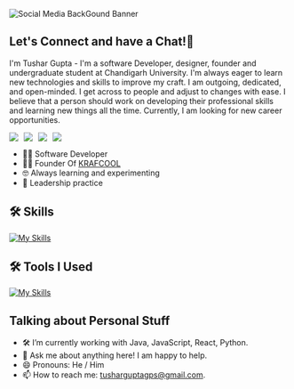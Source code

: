 ![Social Media BackGound Banner](https://github.com/user-attachments/assets/753df1ee-84ad-4149-95ef-f66287db4284)

<p align="center">
  <h2>Let's Connect and have a Chat!💬</h2>
  <p>I'm Tushar Gupta - I'm a software Developer, designer, founder and undergraduate student at Chandigarh University. I'm always eager to learn new technologies and skills to improve   my craft. I am outgoing, dedicated, and open-minded. I get across to people and adjust to changes with ease. I believe that a person should work on developing their professional skills and learning new things all the time. Currently, I am looking for new career opportunities.
</p>
<p align="center" style="display: flex; flex-direction: row; gap: 10px; width: 50px">
  <a href="https://tushar-gupta-portfolio.vercel.app">
    <img src="https://img.shields.io/badge/my_portfolio-000?style=for-the-badge&logo=ko-fi&logoColor=white" />
  </a>
  <a href="http://linkedin.com/imtushaarr">
    <img src="https://freelogopng.com/images/all_img/1656958733linkedin-logo-png.png" />
  </a>
  <a href="https://dribbble.com/imtushaarr">
    <img src="https://static.vecteezy.com/system/resources/previews/023/986/870/non_2x/dribbble-logo-dribbble-logo-transparent-dribbble-icon-transparent-free-free-png.png" />
  </a>
  <a href="http://instgram.com/imtushaarr">
    <img src="https://upload.wikimedia.org/wikipedia/commons/thumb/a/a5/Instagram_icon.png/768px-Instagram_icon.png" />
  </a>
</p>

+ 👨‍💻 Software Developer
+ 🧑‍💼 Founder Of [KRAFCOOL](https://linkedin.com/company/krafcool)
+ 🤓 Always learning and experimenting
+ 🤝 Leadership practice



## 🛠 Skills

[![My Skills](https://skillicons.dev/icons?i=html,css,javascript,java,python,nodejs,react&theme=light)]()

## 🛠 Tools I Used

[![My Skills](https://skillicons.dev/icons?i=vscode,idea,postman,mysql,firebase,androidstudio,figma,aws,vercel,git,gitlab&theme=light)]()

## Talking about Personal Stuff
+ 🛠   I’m currently working with Java, JavaScript, React, Python.
+ 💬   Ask me about anything here! I am happy to help.
+ 😄  Pronouns: He / Him
+ 📫   How to reach me: tusharguptagps@gmail.com.
